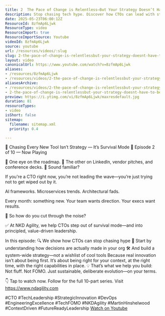 ```yaml
---
title: 2  The Pace of Change is Relentless—But Your Strategy Doesn’t Have to Be
description: Stop chasing tech hype. Discover how CTOs can lead with strategy, not FOMO—building sustainable, value-driven innovation that lasts. Watch now!
date: 2025-05-23T06:00:12Z
ResourceId: 8zfmAp6Ljwk
ResourceType: video
ResourceImport: true
ResourceImportSource: Youtube
videoId: 8zfmAp6Ljwk
source: youtube
url: /resources/videos/:slug
slug: 2-the-pace-of-change-is-relentlessbut-your-strategy-doesnt-have-to-be
layout: video
canonicalUrl: https://www.youtube.com/watch?v=8zfmAp6Ljwk
aliases:
- /resources/8zfmAp6Ljwk
- /resources/videos/2-the-pace-of-change-is-relentlessbut-your-strategy-doesnt-have-to-be
aliasesArchive:
- /resources/videos/2-the-pace-of-change-is-relentlessbut-your-strategy-doesnt-have-to-be
- 2-the-pace-of-change-is-relentlessbut-your-strategy-doesnt-have-to-be
preview: https://i.ytimg.com/vi/8zfmAp6Ljwk/maxresdefault.jpg
duration: 81
resourceTypes:
- video
isShort: false
sitemap:
  filename: sitemap.xml
  priority: 0.4

---
```

 🧭 Chasing Every New Tool Isn’t Strategy — It’s Survival Mode
🎥 Episode 2 of 10 — Now Playing

📍 One eye on the roadmap.
📍 The other on LinkedIn, vendor pitches, and conference decks.
📍 Sound familiar?

If you're a CTO right now, you’re not leading the wave—you’re just trying not to get wiped out by it.

AI frameworks. Microservices trends. Architectural fads.

Every month: something new.
Your team wants direction.
Your execs want results.

🎯 So how do you cut through the noise?

✅ At NKD Agility, we help CTOs step out of survival mode—and into principled, value-driven leadership.

In this episode: 🔍 
We show how CTOs can stop chasing hype
🧠 Start by understanding how decisions are actually made in your org
🛠️ And build a system-wide strategy—not a wishlist of cool tools
Because real innovation isn’t about being first.
It’s about being right for your context, at the right time, with the right capabilities in place.
💡 That’s what we help you build:
Not fluff. Not FOMO.
Just sustainable, deliberate evolution—on your terms.

👇 Tap to watch now. Follow for the full 10-part series. Visit https://www.ndagility.com

#CTO #TechLeadership #StrategicInnovation #DevOps #EngineeringExcellence #TechFOMO #NKDAgility #MartinHinshelwood #ContextDriven #FutureReadyLeadership 
 [Watch on Youtube](https://www.youtube.com/watch?v=8zfmAp6Ljwk)
